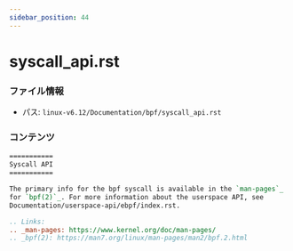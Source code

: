 ```yaml
---
sidebar_position: 44
---
```

# syscall_api.rst

### ファイル情報

- パス: `linux-v6.12/Documentation/bpf/syscall_api.rst`

### コンテンツ

```rst
===========
Syscall API
===========

The primary info for the bpf syscall is available in the `man-pages`_
for `bpf(2)`_. For more information about the userspace API, see
Documentation/userspace-api/ebpf/index.rst.

.. Links:
.. _man-pages: https://www.kernel.org/doc/man-pages/
.. _bpf(2): https://man7.org/linux/man-pages/man2/bpf.2.html
```

